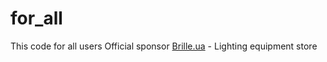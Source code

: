 # for_all
This code for all users
Official sponsor <a href="https://www.brille.ua/">Brille.ua</a> - Lighting equipment store
